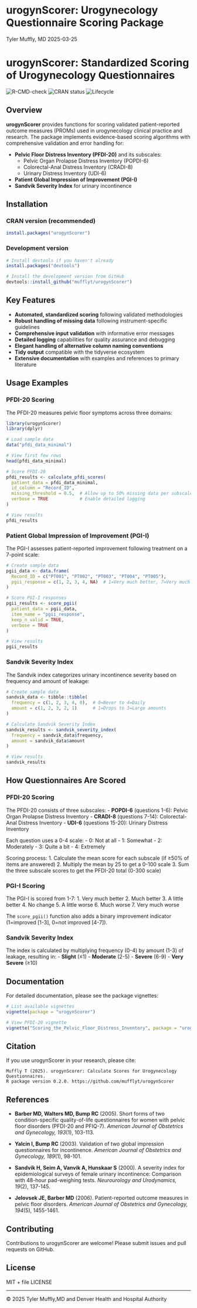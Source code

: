urogynScorer: Urogynecology Questionnaire Scoring Package
================
Tyler Muffly, MD
2025-03-25

<!-- README.md is generated from README.Rmd. Please edit that file -->

# urogynScorer: Standardized Scoring of Urogynecology Questionnaires

<!-- badges: start -->

![R-CMD-check](https://github.com/mufflyt/urogynScorer/workflows/R-CMD-check/badge.svg)
![CRAN status](https://www.r-pkg.org/badges/version/urogynScorer)
![Lifecycle](https://img.shields.io/badge/lifecycle-stable-brightgreen.svg)
<!-- badges: end -->

## Overview

**urogynScorer** provides functions for scoring validated
patient-reported outcome measures (PROMs) used in urogynecology clinical
practice and research. The package implements evidence-based scoring
algorithms with comprehensive validation and error handling for:

- **Pelvic Floor Distress Inventory (PFDI-20)** and its subscales:
  - Pelvic Organ Prolapse Distress Inventory (POPDI-6)
  - Colorectal-Anal Distress Inventory (CRADI-8)
  - Urinary Distress Inventory (UDI-6)
- **Patient Global Impression of Improvement (PGI-I)**
- **Sandvik Severity Index** for urinary incontinence

## Installation

### CRAN version (recommended)

``` r
install.packages("urogynScorer")
```

### Development version

``` r
# Install devtools if you haven't already
install.packages("devtools")

# Install the development version from GitHub
devtools::install_github("mufflyt/urogynScorer")
```

## Key Features

- **Automated, standardized scoring** following validated methodologies
- **Robust handling of missing data** following instrument-specific
  guidelines
- **Comprehensive input validation** with informative error messages
- **Detailed logging** capabilities for quality assurance and debugging
- **Elegant handling of alternative column naming conventions**
- **Tidy output** compatible with the tidyverse ecosystem
- **Extensive documentation** with examples and references to primary
  literature

## Usage Examples

### PFDI-20 Scoring

The PFDI-20 measures pelvic floor symptoms across three domains:

``` r
library(urogynScorer)
library(dplyr)

# Load sample data
data("pfdi_data_minimal")

# View first few rows
head(pfdi_data_minimal)

# Score PFDI-20
pfdi_results <- calculate_pfdi_scores(
  patient_data = pfdi_data_minimal,
  id_column = "Record_ID",
  missing_threshold = 0.5,  # Allow up to 50% missing data per subscale
  verbose = TRUE            # Enable detailed logging
)

# View results
pfdi_results
```

### Patient Global Impression of Improvement (PGI-I)

The PGI-I assesses patient-reported improvement following treatment on a
7-point scale:

``` r
# Create sample data
pgii_data <- data.frame(
  Record_ID = c("PT001", "PT002", "PT003", "PT004", "PT005"),
  pgii_response = c(1, 2, 3, 4, NA)  # 1=Very much better, 7=Very much worse
)

# Score PGI-I responses
pgii_results <- score_pgii(
  patient_data = pgii_data,
  item_name = "pgii_response",
  keep_n_valid = TRUE,
  verbose = TRUE
)

# View results
pgii_results
```

### Sandvik Severity Index

The Sandvik index categorizes urinary incontinence severity based on
frequency and amount of leakage:

``` r
# Create sample data
sandvik_data <- tibble::tibble(
  frequency = c(1, 2, 3, 4, 0),  # 0=Never to 4=Daily
  amount = c(1, 2, 3, 2, 1)      # 1=Drops to 3=Large amounts
)

# Calculate Sandvik Severity Index
sandvik_results <- sandvik_severity_index(
  frequency = sandvik_data$frequency,
  amount = sandvik_data$amount
)

# View results
sandvik_results
```

## How Questionnaires Are Scored

### PFDI-20 Scoring

The PFDI-20 consists of three subscales: - **POPDI-6** (questions 1-6):
Pelvic Organ Prolapse Distress Inventory - **CRADI-8** (questions 7-14):
Colorectal-Anal Distress Inventory - **UDI-6** (questions 15-20):
Urinary Distress Inventory

Each question uses a 0-4 scale: - 0: Not at all - 1: Somewhat - 2:
Moderately - 3: Quite a bit - 4: Extremely

Scoring process: 1. Calculate the mean score for each subscale (if ≥50%
of items are answered) 2. Multiply the mean by 25 to get a 0-100 scale
3. Sum the three subscale scores to get the PFDI-20 total (0-300 scale)

### PGI-I Scoring

The PGI-I is scored from 1-7: 1. Very much better 2. Much better 3. A
little better 4. No change 5. A little worse 6. Much worse 7. Very much
worse

The `score_pgii()` function also adds a binary improvement indicator
(1=improved \[1-3\], 0=not improved \[4-7\]).

### Sandvik Severity Index

The index is calculated by multiplying frequency (0-4) by amount (1-3)
of leakage, resulting in: - **Slight** (≤1) - **Moderate** (2-5) -
**Severe** (6-9) - **Very Severe** (≥10)

## Documentation

For detailed documentation, please see the package vignettes:

``` r
# List available vignettes
vignette(package = "urogynScorer")

# View PFDI-20 vignette
vignette("Scoring_the_Pelvic_Floor_Distress_Inventory", package = "urogynScorer")
```

## Citation

If you use urogynScorer in your research, please cite:

    Muffly T (2025). urogynScorer: Calculate Scores for Urogynecology Questionnaires. 
    R package version 0.2.0. https://github.com/mufflyt/urogynScorer

## References

- **Barber MD, Walters MD, Bump RC** (2005). Short forms of two
  condition-specific quality-of-life questionnaires for women with
  pelvic floor disorders (PFDI-20 and PFIQ-7). *American Journal of
  Obstetrics and Gynecology, 193*(1), 103-113.

- **Yalcin I, Bump RC** (2003). Validation of two global impression
  questionnaires for incontinence. *American Journal of Obstetrics and
  Gynecology, 189*(1), 98-101.

- **Sandvik H, Seim A, Vanvik A, Hunskaar S** (2000). A severity index
  for epidemiological surveys of female urinary incontinence: Comparison
  with 48-hour pad-weighing tests. *Neurourology and Urodynamics,
  19*(2), 137-145.

- **Jelovsek JE, Barber MD** (2006). Patient-reported outcome measures
  in pelvic floor disorders. *American Journal of Obstetrics and
  Gynecology, 194*(5), 1455-1461.

## Contributing

Contributions to urogynScorer are welcome! Please submit issues and pull
requests on GitHub.

## License

MIT + file LICENSE

------------------------------------------------------------------------

© 2025 Tyler Muffly,MD and Denver Health and Hospital Authority
